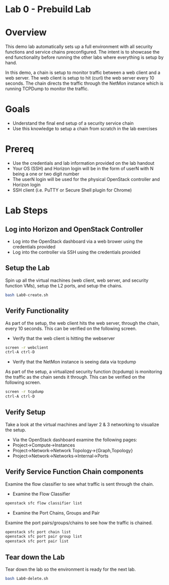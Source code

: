 
# Lab 0 - Prebuild Lab

# Overview

This demo lab automatically sets up a full environment with all security functions and service chains preconfigured. The intent is to showcase the end functionality before running the other labs where everything is setup by hand.

In this demo, a chain is setup to monitor traffic between a web client and a web server. The web client is setup to hit (curl) the web server every 10 seconds. The chain directs the traffic through the NetMon instance which is running TCPDump to monitor the traffic.

# Goals

  * Understand the final end setup of a security service chain
  * Use this knowledge to setup a chain from scratch in the lab exercises

# Prereq

  * Use the credentials and lab information provided on the lab handout
  * Your OS (SSH) and Horizon login will be in the form of userN with N being a one or two digit number
  * The userN login will be used for the physical OpenStack controller and Horizon login
  * SSH client (i.e. PuTTY or Secure Shell plugin for Chrome)

# Lab Steps

## Log into Horizon and OpenStack Controller

  * Log into the OpenStack dashboard via a web brower using the credentials provided
  * Log into the controller via SSH using the credentials provided
    
## Setup the Lab

Spin up all the virtual machines (web client, web server, and security function VMs), setup the L2 ports, and setup the chains.

```bash
bash Lab0-create.sh
```

## Verify Functionality

As part of the setup, the web client hits the web server, through the chain, every 10 seconds. This can be verified on the following screen.

* Verify that the web client is hitting the webserver

```bash
screen -r webclient
ctrl-A ctrl-D
```

* Verify that the NetMon instance is seeing data via tcpdump

As part of the setup, a virtualized security function (tcpdump) is monitoring the traffic as the chain sends it through. This can be verified on the following screen.

```bash
screen -r tcpdump
ctrl-A ctrl-D
```

## Verify Setup

Take a look at the virtual machines and layer 2 & 3 networking to visualize the setup.

* Via the OpenStack dashboard examine the following pages:
* Project->Compute->Instances
* Project->Network->Network Topology->{Graph,Topology}
* Project->Network->Networks->Internal->Ports

## Verify Service Function Chain components

Examine the flow classifier to see what traffic is sent through the chain.

* Examine the Flow Classifier
```bash
openstack sfc flow classifier list
```

* Examine the Port Chains, Groups and Pair

Examine the port pairs/groups/chains to see how the traffic is chained.

```bash
openstack sfc port chain list
openstack sfc port pair group list
openstack sfc port pair list
```

## Tear down the Lab

Tear down the lab so the environment is ready for the next lab.

```bash
bash Lab0-delete.sh
```




